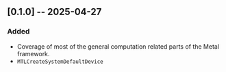 ## [0.1.0] -- 2025-04-27

### Added

- Coverage of most of the general computation related parts of the Metal framework.
- `MTLCreateSystemDefaultDevice`

